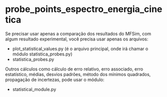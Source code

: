 # probe_points_espectro_energia_cinetica

Se precisar usar apenas a comparação dos resultados do MFSim, com algum resultado experimental,
você precisa usar apenas os arquivos:
- plot_statistical_values.py (é o arquivo principal, onde irá chamar o módulo statistica_probes.py)
- statistica_probes.py

Outros cálculos como cálculo de erro relativo, erro associado, erro estatístico, médias, desvios padrões, método dos mínimos quadrados, 
propagação de incertezas, pode usar o módulo:
- statistical_module.py
